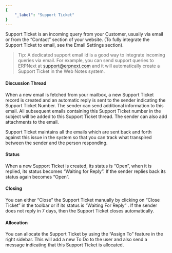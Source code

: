 ```yaml
---
{
	"_label": "Support Ticket"
}
---
```

Support Ticket is an incoming query from your Customer, usually via email or from the “Contact” section of your website. (To fully integrate the Support Ticket to email, see the Email Settings section). 

> Tip: A dedicated support email id is a good way to integrate incoming queries via email. For example, you can send support queries to ERPNext at support@erpnext.com and it will automatically create a Support Ticket in the Web Notes system.

#### Discussion Thread

When a new email is fetched from your mailbox, a new Support Ticket record is created and an automatic reply is sent to the sender indicating the Support Ticket Number. The sender can send additional information to this email. All subsequent emails containing this Support Ticket number in the subject will be added to this Support Ticket thread. The sender can also add attachments to the email.

Support Ticket maintains all the emails which are sent back and forth against this issue in the system so that you can track what transpired between the sender and the person responding. 

#### Status

When a new Support Ticket is created, its status is “Open”, when it is replied, its status becomes “Waiting for Reply”. If the sender replies back its status again becomes “Open”.

#### Closing

You can either “Close” the Support Ticket manually by clicking on “Close Ticket” in the toolbar or if its status is “Waiting For Reply” . If the sender does not reply in 7 days, then the Support Ticket closes automatically.

#### Allocation

You can allocate the Support Ticket by using the “Assign To” feature in the right sidebar. This will add a new To Do to the user and also send a message indicating that this Support Ticket is allocated.